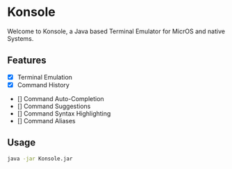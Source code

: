 # Konsole 


Welcome to Konsole, a Java based Terminal Emulator for MicrOS and native Systems.

## Features
- [x] Terminal Emulation
- [x] Command History
- [] Command Auto-Completion
- [] Command Suggestions
- [] Command Syntax Highlighting
- [] Command Aliases

## Usage
```bash
java -jar Konsole.jar
```
